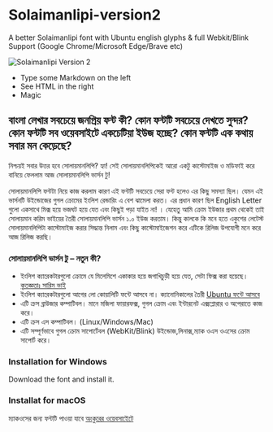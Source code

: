 # Solaimanlipi-version2
A better Solaimanlipi font with Ubuntu english glyphs &amp; full Webkit/Blink Support (Google Chrome/Microsoft Edge/Brave etc)

![Solaimanlipi Version 2](https://i.imgur.com/3moav.gif)

  - Type some Markdown on the left
  - See HTML in the right
  - Magic

## বাংলা লেখার সবচেয়ে জনপ্রিয় ফন্ট কী? কোন ফন্টটি সবচেয়ে দেখতে সুন্দর? কোন ফন্টটি সব ওয়েবসাইটে একচেটিয়া ইউজ হচ্ছে? কোন ফন্টটি এক কথায় সবার মন কেড়েছে?

নিশ্চয়ই সবার উত্তর হবে সোলায়মানলিপি? হ্যা! সেই সোলায়মানলিপিকেই আরো একটু কাস্টোমাইজ ও মডিফাই করে বানিয়ে ফেললাম আজ সোলায়মানলিপি ভার্সন টু!

সোলায়মানলিপি ফন্টটা নিয়ে কাজ করলাম কারণ এই ফন্টটি সবচেয়ে সেরা ফন্ট হলেও এর কিছু সমস্যা ছিল। যেমন এই ভার্সনটি উইন্ডোজের গুগল ক্রোমের ইংলিশ রেন্ডারিং এ বেশ ঝামেলা করত। এর প্রধান কারণ ছিল English Letter গুলো একসাথে মিক্স হয়ে ভজঘট হয়ে যেত এবং কিছুই পড়া যাইত না! । যেহেতু আমি ক্রোম ইউজার প্রথম থেকেই তাই সোলায়মান করিম ভাইয়ের তৈরী সোলায়মানলিপি ভার্সন ১.০ ইউজ করতাম। কিন্তু কালকে কি মনে হতে একুশের লেটেস্ট সোলায়মানলিপিটা কাস্টোমাইজ করার সিদ্ধান্ত নিলাম এবং কিছু কাস্টোমাইজেশন করে এটিকে রিলিজ উপযোগী মনে করে আজ রিলিজ করছি।


### সোলায়মানলিপি ভার্সন টু – নতুন কী?

 -  ইংলিশ ক্যারেকটারগুলো ক্রোমে যে মিলেমিশে একাকার হয়ে জগাখিচুড়ী হয়ে যেত, সেটা ফিক্স করা হয়েছে। [কৃতজ্ঞতাঃ সারিম ভাই](http://www.facebook.com/sarimk)
 - ইংলিশ ক্যারেকটারগুলো আগের লো কোয়ালিটি ফন্টে আসবে না। ক্যানোনিকালের তৈরী [Ubuntu ফন্টে আসবে](http://font.ubuntu.com/)
 - এটি ক্রস ব্রাউজার কম্পাটিবল। মানে মজিলা ফায়ারফক্স, গুগল ক্রোম এবং ইন্টারনেট এক্সপ্লোরার ও অপেরাতে কাজ করে।
 - এটি ক্রস এস কম্পাটিবল। (Linux/Windows/Mac)
 - এটি সম্পূর্ণভাবে গুগল ক্রোম সাপোর্টেবল (WebKit/Blink) উইন্ডোজ,লিনাক্স,ম্যাক ওএস   ওএসের ক্রোম সাপোর্ট করে।


### Installation for Windows

Download the font and install it.


### Installat for macOS
ম্যাকওসের জন্য ফন্টটি পাওয়া যাবে [অংকুরের ওয়েবসাইেটে](http://onkur.sourceforge.net/?page_id=42&lang=en)

